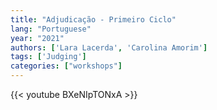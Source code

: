 ```yaml
---
title: "Adjudicação - Primeiro Ciclo"
lang: "Portuguese"
year: "2021"
authors: ['Lara Lacerda', 'Carolina Amorim']
tags: ['Judging']
categories: ["workshops"]
---
```


{{< youtube BXeNIpTONxA >}}
